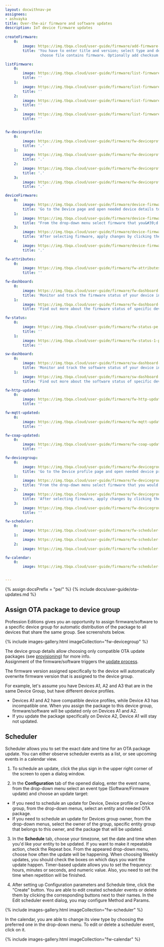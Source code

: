 ```yaml
---
layout: docwithnav-pe
assignees:
- ashvayka
title: Over-the-air firmware and software updates
description: IoT device firmware updates
 
createFirmware:
    0:
        image: https://img.tbqa.cloud/user-guide/firmware/add-firmware-pe.png  
        title: 'You have to enter title and version; select type and device profile (this field we define what type of device this firmware will be available; 
                choose file contains firmware. Optionally add checksum algorithm and checksum.'

listFirmware:
    0:
        image: https://img.tbqa.cloud/user-guide/firmware/list-firmware-pe.png
        title: ''
    1:
        image: https://img.tbqa.cloud/user-guide/firmware/list-firmware-1-pe.png
        title: ''
    2:
        image: https://img.tbqa.cloud/user-guide/firmware/list-firmware-2-pe.png
        title: ''
    3:
        image: https://img.tbqa.cloud/user-guide/firmware/list-firmware-3-pe.png
        title: ''     


fw-deviceprofile:
    0:
        image: https://img.tbqa.cloud/user-guide/firmware/fw-deviceprofile-pe.png
        title: '.'
    1:
        image: https://img.tbqa.cloud/user-guide/firmware/fw-deviceprofile-1-pe.png
        title: '.'
    2:
        image: https://img.tbqa.cloud/user-guide/firmware/fw-deviceprofile-2-pe.png
        title: '.'
    3:
        image: https://img.tbqa.cloud/user-guide/firmware/fw-deviceprofile-3-pe.png
        title: '.'

deviceFirmware:
    0:
        image: https://img.tbqa.cloud/user-guide/firmware/device-firmware-pe.png
        title: 'Go to the Device page and open needed device details to edit its information.'
    1:
        image: https://img.tbqa.cloud/user-guide/firmware/device-firmware-1-pe.png
        title: "From the drop-down menu select firmware that you&#39;d like to assign to this device."
    3:
        image: https://img.tbqa.cloud/user-guide/firmware/device-firmware-2-pe.png
        title: 'After selecting firmware, apply changes by clicking the orange check mark in the right corner of the page.'
    4:
        image: https://img.tbqa.cloud/user-guide/firmware/device-firmware-3-pe.png
        title: '.'

fw-attributes:
    0:
        image: https://img.tbqa.cloud/user-guide/firmware/fw-attributes-pe.png
        title: ''

fw-dashboard:
    0:
        image: https://img.tbqa.cloud/user-guide/firmware/fw-dashboard-pe.png
        title: 'Monitor and track the firmware status of your device in the Firmware dashboard.'
    1:
        image: https://img.tbqa.cloud/user-guide/firmware/fw-dashboard-1-pe.png
        title: 'Find out more about the firmware status of specific devices by clicking the buttons next to the device names.'

fw-status:
    0:
        image: https://img.tbqa.cloud/user-guide/firmware/fw-status-pe.png
        title: ''
    1:
        image: https://img.tbqa.cloud/user-guide/firmware/fw-status-1-pe.png
        title: ''

sw-dashboard:
    0:
        image: https://img.tbqa.cloud/user-guide/firmware/sw-dashboard-1-pe.png
        title: 'Monitor and track the software status of your device in the Software dashboard.'
    1:
        image: https://img.tbqa.cloud/user-guide/firmware/sw-dashboard-2-pe.png
        title: 'Find out more about the software status of specific devices by clicking the buttons next to the device names.'

fw-http-updated:
    0:
        image: https://img.tbqa.cloud/user-guide/firmware/fw-http-updated.png
        title: ''

fw-mqtt-updated:
    0:
        image: https://img.tbqa.cloud/user-guide/firmware/fw-mqtt-updated.png
        title: ''

fw-coap-updated:
    0:
        image: https://img.tbqa.cloud/user-guide/firmware/fw-coap-updated.png
        title: ''

fw-devicegroup:
    0:
        image: https://img.tbqa.cloud/user-guide/firmware/fw-devicegroup-pe.png
        title: 'Go to the Device profile page and open needed device profile details to edit its information.'
    1:
        image: https://img.tbqa.cloud/user-guide/firmware/fw-devicegroup-1-pe.png
        title: "From the drop-down menu select firmware that you would like to assign to this device profile."
    2:
        image: https://img.tbqa.cloud/user-guide/firmware/fw-devicegroup-2-pe.png
        title: 'After selecting firmware, apply changes by clicking the orange check mark in the right corner of the page.'
    3:
        image: https://img.tbqa.cloud/user-guide/firmware/fw-devicegroup-3-pe.png
        title: ''

fw-scheduler:
    0:
        image: https://img.tbqa.cloud/user-guide/firmware/fw-scheduler-pe.png
    1:
        image: https://img.tbqa.cloud/user-guide/firmware/fw-scheduler-1-pe.png
    2:
        image: https://img.tbqa.cloud/user-guide/firmware/fw-scheduler-2-pe.png

fw-calendar:
    0:
        image: https://img.tbqa.cloud/user-guide/firmware/fw-scheduler-3-pe.png


---
```


{% assign docsPrefix = "pe/" %}
{% include docs/user-guide/ota-updates.md %}

## Assign OTA package to device group

Profession Editions gives you an opportunity to assign firmware/software to a specific device group for
automatic distribution of the package to all devices that share the same group. See screenshots below.

{% include images-gallery.html imageCollection="fw-devicegroup" %}

The device group details allow choosing only compatible OTA update packages 
(see [provisioning](/docs/{{docsPrefix}}user-guide/ota-updates/#provision-ota-package-to-thingsboard-repository)) for more info.  
Assignment of the firmware/software triggers the [update process](/docs/{{docsPrefix}}user-guide/ota-updates/#update-process).

The firmware version assigned specifically to the device will automatically overwrite firmware version that is assigned to the device group.

For example, let's assume you have Devices A1, A2 and A3 that are in the same Device Group, but have different device profiles. 

* Devices A1 and A2 have compatible device profiles, while Device A3 has incompatible one. When you assign the package to this device group, 
  firmware/software will be updated only on Devices A1 and A2.
* If you update the package specifically on Device A2, Device A1 will stay not updated.

## Scheduler 

Scheduler allows you to set the exact date and time for an OTA package update. 
You can either observe scheduler events as a list, or see upcoming events in a calendar view.
1. To schedule an update, click the plus sign in the upper right corner of the screen to open a dialog window.

2. In the **Configuration** tab of the opened dialog, enter the event name, from the drop-down menu select an event type (Software/Firmware update) and 
choose an update target:
* If you need to schedule an update for Device, Device profile or Device group, from the drop-down menus, select an entity 
and needed OTA package. 
* If you need to schedule an update for Devices group owner, from the drop-down menus, select the owner of the group, specific entity group that belongs to this owner,
and the package that will be updated.
  
3. In the **Schedule** tab, choose your timezone, set the date and time when you'd like your entity to be updated. 
If you want to make it repeatable action, check the Repeat box. From the appeared drop-down menu, choose how often the update will be happening.
When choosing Weekly updates, you should check the boxes on which days you want the update happen. 
Timer-based update allows you to set the frequency: hours, minutes or seconds, and numeric value.
Also, you need to set the time when repetition will be finished.

4. After setting up Configuration parameters and Schedule time, click the "Create" button.
You are able to edit created scheduler events or delete them by clicking the corresponding buttons next to their names.
In the Edit scheduler event dialog, you may configure Method and Params.
  
{% include images-gallery.html imageCollection="fw-scheduler" %}

In the calendar, you are able to change its view type by choosing the preferred one in the drop-down menu. To edit or delete a scheduler event, click on it.

{% include images-gallery.html imageCollection="fw-calendar" %}

